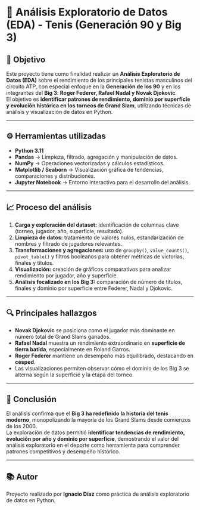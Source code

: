 # 🧠 Análisis Exploratorio de Datos (EDA) - Tenis (Generación 90 y Big 3)

## 🎯 Objetivo
Este proyecto tiene como finalidad realizar un **Análisis Exploratorio de Datos (EDA)** sobre el rendimiento de los principales tenistas masculinos del circuito ATP, con especial enfoque en la **Generación de los 90** y en los integrantes del **Big 3**: **Roger Federer, Rafael Nadal y Novak Djokovic**.  
El objetivo es **identificar patrones de rendimiento, dominio por superficie y evolución histórica en los torneos de Grand Slam**, utilizando técnicas de análisis y visualización de datos en Python.

---

## ⚙️ Herramientas utilizadas
- **Python 3.11**
- **Pandas** → Limpieza, filtrado, agregación y manipulación de datos.  
- **NumPy** → Operaciones vectorizadas y cálculos estadísticos.  
- **Matplotlib / Seaborn** → Visualización gráfica de tendencias, comparaciones y distribuciones.  
- **Jupyter Notebook** → Entorno interactivo para el desarrollo del análisis.

---

## 📈 Proceso del análisis
1. **Carga y exploración del dataset:** identificación de columnas clave (torneo, jugador, año, superficie, resultado).  
2. **Limpieza de datos:** tratamiento de valores nulos, estandarización de nombres y filtrado de jugadores relevantes.  
3. **Transformaciones y agregaciones:** uso de `groupby()`, `value_counts()`, `pivot_table()` y filtros booleanos para obtener métricas de victorias, finales y títulos.  
4. **Visualización:** creación de gráficos comparativos para analizar rendimiento por jugador, año y superficie.  
5. **Análisis focalizado en los Big 3:** comparación de número de títulos, finales y dominio por superficie entre Federer, Nadal y Djokovic.

---

## 🔍 Principales hallazgos
- **Novak Djokovic** se posiciona como el jugador más dominante en número total de Grand Slams ganados.  
- **Rafael Nadal** muestra un rendimiento extraordinario en **superficie de tierra batida**, especialmente en Roland Garros.  
- **Roger Federer** mantiene un desempeño más equilibrado, destacando en **césped**.  
- Las visualizaciones permiten observar cómo el dominio de los Big 3 se alterna según la superficie y la etapa del torneo.

---

## 🧩 Conclusión
El análisis confirma que el **Big 3 ha redefinido la historia del tenis moderno**, monopolizando la mayoría de los Grand Slams desde comienzos de los 2000.  
La exploración de datos permitió **identificar tendencias de rendimiento, evolución por año y dominio por superficie**, demostrando el valor del análisis exploratorio en el deporte como herramienta para comprender patrones competitivos y desempeño histórico.

---

## 📚 Autor
Proyecto realizado por **Ignacio Díaz** como práctica de análisis exploratorio de datos en Python.
